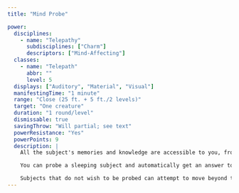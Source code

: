 ```yaml
---
title: "Mind Probe"

power:
  disciplines:
    - name: "Telepathy"
      subdisciplines: ["Charm"]
      descriptors: ["Mind-Affecting"]
  classes:
    - name: "Telepath"
      abbr: ""
      level: 5
  displays: ["Auditory", "Material", "Visual"]
  manifestingTime: "1 minute"
  range: "Close (25 ft. + 5 ft./2 levels)"
  target: "One creature"
  duration: "1 round/level"
  dismissable: true
  savingThrow: "Will partial; see text"
  powerResistance: "Yes"
  powerPoints: 9
  description: |
    All the subject's memories and knowledge are accessible to you, from memories deep below the surface to those still easily called to mind. You can learn the answer to one question per round, to the best of the subject's knowledge. If the subject succeeds on a Will save, it is not required to answer the question; however, making a save does not end the power. You can ask the subject a new question (or the same question) in subsequent rounds for as long as the power's duration persists.

    You can probe a sleeping subject and automatically get an answer to your question. If the subject then succeeds on a Will save, it wakes after providing the answer and thereafter can resist answering by making Will saves as described above.

    Subjects that do not wish to be probed can attempt to move beyond the power's range, unless they are somehow hindered. You pose the questions telepathically, and the answers to those questions are imparted directly to your mind. You and the subject do not need to speak the same language, though less intelligent creatures may yield up only appropriate visual images in answer to your questions.
---
```

